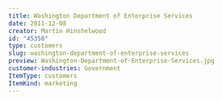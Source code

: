 ```yaml
---
title: Washington Department of Enterprise Services
date: 2011-12-08
creator: Martin Hinshelwood
id: "45358"
type: customers
slug: washington-department-of-enterprise-services
preview: Washington-Department-of-Enterprise-Services.jpg
customer-industries: Government
ItemType: customers
ItemKind: marketing
---
```

